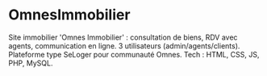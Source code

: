 # OmnesImmobilier
Site immobilier 'Omnes Immobilier' : consultation de biens, RDV avec agents, communication en ligne. 3 utilisateurs (admin/agents/clients). Plateforme type SeLoger pour communauté Omnes. Tech : HTML, CSS, JS, PHP, MySQL.
